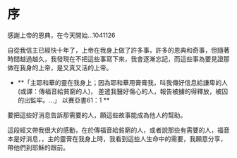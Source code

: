 # 序

感謝上帝的恩典，在今天開始...1041126


自從我信主已經快十年了，上帝在我身上做了許多事，許多的恩典和奇事，但隨著時間越過越久，我發現在不把這些事寫下來，我會逐漸忘記，而這些事為要見證那做在我身的上帝，是又真又活的上帝。

* **「主耶和華的靈在我身上；因為耶和華用膏膏我，叫我傳好信息給謙卑的人(或譯：傳福音給貧窮的人)， 差遣我醫好傷心的人，報告被擄的得釋放，被囚的出監牢。...」 以賽亞書61：1
**

要把這些好消息告訴那需要的人，願這些故事能成為他人的幫助。

這段經文帶我很大的感動，在於傳福音給貧窮的人，或者說那些有需要的人，福音本是好消息，，主的靈膏在我身上時，我看到這些人生命中的需要，我願意分享，帶他們到耶穌的跟前。
